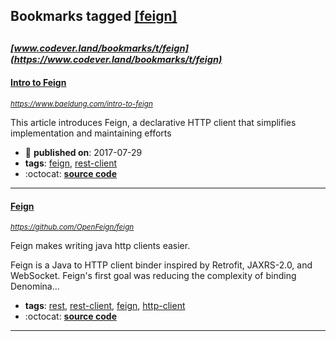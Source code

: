 ## Bookmarks tagged [[feign]](https://www.codever.land/search?q=[feign])

_<sup><sup>[www.codever.land/bookmarks/t/feign](https://www.codever.land/bookmarks/t/feign)</sup></sup>_
---
#### [Intro to Feign](https://www.baeldung.com/intro-to-feign)
_<sup>https://www.baeldung.com/intro-to-feign</sup>_

This article introduces Feign, a declarative HTTP client that simplifies implementation and maintaining efforts
* :calendar: **published on**: 2017-07-29
* **tags**: [feign](../tagged/feign.md), [rest-client](../tagged/rest-client.md)
* :octocat: **[source code](https://github.com/eugenp/tutorials/tree/master/feign)**
---
#### [Feign](https://github.com/OpenFeign/feign)
_<sup>https://github.com/OpenFeign/feign</sup>_

Feign makes writing java http clients easier. 

Feign is a Java to HTTP client binder inspired by Retrofit, JAXRS-2.0, and WebSocket. Feign's first goal was reducing the complexity of binding Denomina...
* **tags**: [rest](../tagged/rest.md), [rest-client](../tagged/rest-client.md), [feign](../tagged/feign.md), [http-client](../tagged/http-client.md)
* :octocat: **[source code](https://github.com/OpenFeign/feign)**
---
